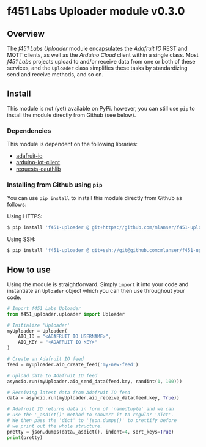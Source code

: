 # f451 Labs Uploader module v0.3.0

## Overview

The *f451 Labs Uploader* module encapsulates the *Adafruit IO* REST and MQTT clients, as well as the *Arduino Cloud* client within a single class. Most *f451 Labs* projects upload to and/or receive data from one or both of these services, and the `Uploader` class simplifies these tasks by standardizing send and receive methods, and so on.

## Install

This module is not (yet) available on PyPi. however, you can still use `pip` to install the module directly from Github (see below).

### Dependencies

This module is dependent on the following libraries:

- [adafruit-io](https://adafruit-io-python-client.readthedocs.io/en/latest/index.html)
- [arduino-iot-client](https://docs.arduino.cc/arduino-cloud/getting-started/arduino-iot-api#python)
- [requests-oauthlib](https://pypi.org/project/requests-oauthlib/)

### Installing from Github using `pip`

You can use `pip install` to install this module directly from Github as follows:

Using HTTPS:

```bash
$ pip install 'f451-uploader @ git+https://github.com/mlanser/f451-uploader.git'
```

Using SSH:

```bash
$ pip install 'f451-uploader @ git+ssh://git@github.com:mlanser/f451-uploader.git'
```

## How to use

Using the module is straightforward. Simply `import` it into your code and instantiate an `Uploader` object which you can then use throughout your code.

```Python
# Import f451 Labs Uploader
from f451_uploader.uploader import Uploader

# Initialize 'Uploader'
myUploader = Uploader(
    AIO_ID = "<ADAFRUIT IO USERNAME>", 
    AIO_KEY = "<ADAFRUIT IO KEY>"
)

# Create an Adafruit IO feed
feed = myUploader.aio_create_feed('my-new-feed')

# Upload data to Adafruit IO feed
asyncio.run(myUploader.aio_send_data(feed.key, randint(1, 100)))

# Receiving latest data from Adafruit IO feed
data = asyncio.run(myUploader.aio_receive_data(feed.key, True))

# Adafruit IO returns data in form of 'namedtuple' and we can 
# use the '_asdict()' method to convert it to regular 'dict'.
# We then pass the 'dict' to 'json.dumps()' to prettify before 
# we print out the whole structure.
pretty = json.dumps(data._asdict(), indent=4, sort_keys=True)
print(pretty)
```
